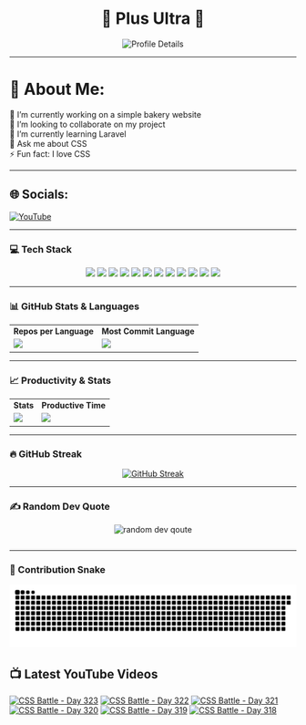<h1 align="center">🚀 Plus Ultra 🚀</h1>

<div align="center">
  <img src="http://github-profile-summary-cards.vercel.app/api/cards/profile-details?username=ramzel1414&theme=tokyonight" alt="Profile Details">
</div>

---

# 💫 About Me:
🔭 I’m currently working on a simple bakery website<br>
👯 I’m looking to collaborate on my project<br>
🌱 I’m currently learning Laravel<br>
💬 Ask me about CSS<br>
⚡ Fun fact: I love CSS

---

## 🌐 Socials:
[![YouTube](https://img.shields.io/badge/YouTube-%23FF0000.svg?logo=YouTube&logoColor=white)](https://youtube.com/@UCgG_j8zx0wee5dVAaz9owXw)

---

### 💻 Tech Stack

<div align="center">
  <p>
    <img src="https://img.shields.io/badge/css3-%231572B6.svg?style=for-the-badge&logo=css3&logoColor=white">
    <img src="https://img.shields.io/badge/html5-%23E34F26.svg?style=for-the-badge&logo=html5&logoColor=white">
    <img src="https://img.shields.io/badge/javascript-%23323330.svg?style=for-the-badge&logo=javascript&logoColor=%23F7DF1E">
    <img src="https://img.shields.io/badge/php-%23777BB4.svg?style=for-the-badge&logo=php&logoColor=white">
    <img src="https://img.shields.io/badge/bootstrap-%238511FA.svg?style=for-the-badge&logo=bootstrap&logoColor=white">
    <img src="https://img.shields.io/badge/laravel-%23FF2D20.svg?style=for-the-badge&logo=laravel&logoColor=white">
    <img src="https://img.shields.io/badge/react-%2320232a.svg?style=for-the-badge&logo=react&logoColor=%2361DAFB">
    <img src="https://img.shields.io/badge/node.js-6DA55F?style=for-the-badge&logo=node.js&logoColor=white">
    <img src="https://img.shields.io/badge/tailwindcss-%2338B2AC.svg?style=for-the-badge&logo=tailwind-css&logoColor=white">
    <img src="https://img.shields.io/badge/MongoDB-%234ea94b.svg?style=for-the-badge&logo=mongodb&logoColor=white">
    <img src="https://img.shields.io/badge/mysql-4479A1.svg?style=for-the-badge&logo=mysql&logoColor=white">
    <img src="https://img.shields.io/badge/Canva-%2300C4CC.svg?style=for-the-badge&logo=Canva&logoColor=white">
  </p>
</div>

---

### 📊 GitHub Stats & Languages

<div align="center">
  <table>
    <tr>
      <td align="center"><b>Repos per Language</b></td>
      <td align="center"><b>Most Commit Language</b></td>
    </tr>
    <tr>
      <td><img src="http://github-profile-summary-cards.vercel.app/api/cards/repos-per-language?username=ramzel1414&theme=tokyonight"></td>
      <td><img src="http://github-profile-summary-cards.vercel.app/api/cards/most-commit-language?username=ramzel1414&theme=tokyonight"></td>
    </tr>
  </table>
</div>

---

### 📈 Productivity & Stats

<div align="center">
  <table>
    <tr>
      <td align="center"><b>Stats</b></td>
      <td align="center"><b>Productive Time</b></td>
    </tr>
    <tr>
      <td><img src="http://github-profile-summary-cards.vercel.app/api/cards/stats?username=ramzel1414&theme=tokyonight"></td>
      <td><img src="http://github-profile-summary-cards.vercel.app/api/cards/productive-time?username=ramzel1414&theme=tokyonight&utcOffset=8"></td>
    </tr>
  </table>
</div>

---

### 🔥 GitHub Streak

<div align="center">
  <a href="https://git.io/streak-stats">
    <img src="https://streak-stats.demolab.com?user=ramzel1414&theme=tokyonight&hide_border=true" alt="GitHub Streak">
  </a>
</div>

---

### ✍️ Random Dev Quote

<div align="center">
  <table>
    <img src="https://quotes-github-readme.vercel.app/api?type=horizontal&theme=tokyonight" alt="random dev qoute">

  </table>
</div>

---

### 🐍 Contribution Snake

<div align="center">
  <img src="https://github.com/ramzel1414/ramzel1414/blob/output/snake.svg" alt="Snake animation">
</div>

## 📺 Latest YouTube Videos
<!-- BEGIN YOUTUBE-CARDS -->
[![CSS Battle - Day 323](https://ytcards.demolab.com/?id=vgt0a8vBzrc&title=CSS+Battle+-+Day+323&lang=en&timestamp=1743264036&background_color=%230d1117&title_color=%23ffffff&stats_color=%23dedede&max_title_lines=1&width=250&border_radius=5 "CSS Battle - Day 323")](https://www.youtube.com/watch?v=vgt0a8vBzrc)
[![CSS Battle - Day 322](https://ytcards.demolab.com/?id=dnypDl6c1eo&title=CSS+Battle+-+Day+322&lang=en&timestamp=1743141854&background_color=%230d1117&title_color=%23ffffff&stats_color=%23dedede&max_title_lines=1&width=250&border_radius=5 "CSS Battle - Day 322")](https://www.youtube.com/watch?v=dnypDl6c1eo)
[![CSS Battle - Day 321](https://ytcards.demolab.com/?id=93dCxCb9mYM&title=CSS+Battle+-+Day+321&lang=en&timestamp=1743043978&background_color=%230d1117&title_color=%23ffffff&stats_color=%23dedede&max_title_lines=1&width=250&border_radius=5 "CSS Battle - Day 321")](https://www.youtube.com/watch?v=93dCxCb9mYM)
[![CSS Battle - Day 320](https://ytcards.demolab.com/?id=uR2kZ5NHKks&title=CSS+Battle+-+Day+320&lang=en&timestamp=1742959650&background_color=%230d1117&title_color=%23ffffff&stats_color=%23dedede&max_title_lines=1&width=250&border_radius=5 "CSS Battle - Day 320")](https://www.youtube.com/watch?v=uR2kZ5NHKks)
[![CSS Battle - Day 319](https://ytcards.demolab.com/?id=X-rp5UBYQjI&title=CSS+Battle+-+Day+319&lang=en&timestamp=1742893075&background_color=%230d1117&title_color=%23ffffff&stats_color=%23dedede&max_title_lines=1&width=250&border_radius=5 "CSS Battle - Day 319")](https://www.youtube.com/watch?v=X-rp5UBYQjI)
[![CSS Battle - Day 318](https://ytcards.demolab.com/?id=5j00yRF5Wdo&title=CSS+Battle+-+Day+318&lang=en&timestamp=1742783691&background_color=%230d1117&title_color=%23ffffff&stats_color=%23dedede&max_title_lines=1&width=250&border_radius=5 "CSS Battle - Day 318")](https://www.youtube.com/watch?v=5j00yRF5Wdo)
<!-- END YOUTUBE-CARDS -->
